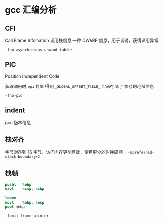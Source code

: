 # gcc 汇编分析
## CFI
Call Frame Infomation 调用栈信息
一种 DWARF 信息，用于调试，获得调用异常

`-fno-asynchronous-unwind-tables`
## PIC
Position Independent Code

获取调用时 `epi` 的值
得到 `_GLOBAL_OFFSET_TABLE_` 里面存储了 符号的地址信息

`-fno-pic`

## indent
gcc 版本信息

## 栈对齐
字节对齐到 16 字节，访问内存更加高效，使用更少的时钟周期；
`-mpreferred-stack-boundary=2`

## 栈帧
```s
pushl	%ebp
movl	%esp, %ebp

leave
movl	%ebp, %esp
popl $ebp

-fomit-frame-pointer
```

